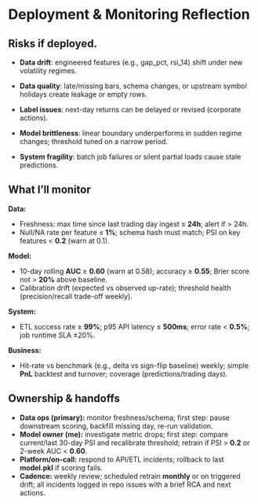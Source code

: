 # Deployment & Monitoring Reflection

## Risks if deployed.
- **Data drift**: engineered features (e.g., gap\_pct, rsi\_14) shift under new volatility regimes.

- **Data quality**: late/missing bars, schema changes, or upstream symbol holidays create leakage or empty rows.

- **Label issues**: next-day returns can be delayed or revised (corporate actions).

- **Model brittleness**: linear boundary underperforms in sudden regime changes; threshold tuned on a narrow period.

- **System fragility**: batch job failures or silent partial loads cause stale predictions.

## What I’ll monitor
**Data:**
- Freshness: max time since last trading day ingest ≤ **24h**; alert if > 24h.
- Null/NA rate per feature ≤ **1%**; schema hash must match; PSI on key features < **0.2** (warn at 0.1).

**Model:**
- 10-day rolling **AUC** ≥ **0.60** (warn at 0.58); accuracy ≥ **0.55**; Brier score not > **20%** above baseline.
- Calibration drift (expected vs observed up-rate); threshold health (precision/recall trade-off weekly).

**System:**
- ETL success rate ≥ **99%**; p95 API latency ≤ **500ms**; error rate < **0.5%**; job runtime SLA ±20%.

**Business:**
- Hit-rate vs benchmark (e.g., delta vs sign-flip baseline) weekly; simple **PnL** backtest and turnover; coverage (predictions/trading days).

## Ownership & handoffs
- **Data ops (primary):** monitor freshness/schema; first step: pause downstream scoring, backfill missing day, re-run validation.
- **Model owner (me):** investigate metric drops; first step: compare current/last 30-day PSI and recalibrate threshold; retrain if PSI > **0.2** or 2-week AUC < **0.60**.
- **Platform/on-call:** respond to API/ETL incidents; rollback to last **model.pkl** if scoring fails.
- **Cadence:** weekly review; scheduled retrain **monthly** or on triggered drift; all incidents logged in repo issues with a brief RCA and next actions.
